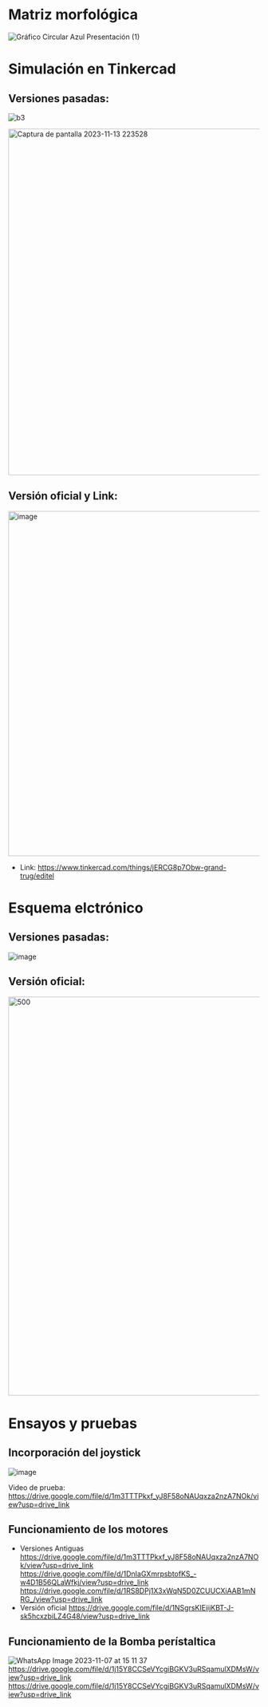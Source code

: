 
# Matriz morfológica
![Gráfico Circular Azul Presentación (1)](https://github.com/JoseLuisNunezRivera/ProyectoFunBio/assets/143373576/78262a2d-d8c8-4c9d-bab3-3427057fd966)

# Simulación en Tinkercad
## Versiones pasadas:
![b3](https://github.com/JoseLuisNunezRivera/ProyectoFunBio/assets/143373576/34c7f2a7-b64c-4644-908f-ad163a967989)

<img width="695" alt="Captura de pantalla 2023-11-13 223528" src="https://github.com/JoseLuisNunezRivera/ProyectoFunBio/assets/143373576/cd15b30d-7622-4fff-890a-fd2d74c12a5e">

## Versión oficial y Link:
<img width="692" alt="image" src="https://github.com/JoseLuisNunezRivera/ProyectoFunBio/assets/143373576/b185716c-0911-4d6c-aee1-63d29a413e55">

- Link: https://www.tinkercad.com/things/jERCG8p7Obw-grand-trug/editel

# Esquema elctrónico
## Versiones pasadas:
![image](https://github.com/JoseLuisNunezRivera/ProyectoFunBio/assets/143373576/dc09ca94-1cfc-4db8-9139-7b42815af6bc)
## Versión oficial:
<img width="800" alt="500" src="https://github.com/JoseLuisNunezRivera/ProyectoFunBio/assets/143373576/2037ba15-033f-4614-885e-8e6b8a52e81e">

# Ensayos y pruebas
## Incorporación del joystick
![image](https://github.com/JoseLuisNunezRivera/ProyectoFunBio/assets/143018798/071029c9-ba2c-4b5c-91d6-a9218971d414)

Video de prueba: https://drive.google.com/file/d/1m3TTTPkxf_yJ8F58oNAUqxza2nzA7NOk/view?usp=drive_link

## Funcionamiento de los motores
- Versiones Antiguas
https://drive.google.com/file/d/1m3TTTPkxf_yJ8F58oNAUqxza2nzA7NOk/view?usp=drive_link
https://drive.google.com/file/d/1DnIaGXmrpsbtofKS_-w4D1B56QLaWfkj/view?usp=drive_link
https://drive.google.com/file/d/1RS8DPj1X3xWqN5D0ZCUUCXiAAB1mNRG_/view?usp=drive_link
- Versión oficial
https://drive.google.com/file/d/1NSgrsKIEiijKBT-J-sk5hcxzbiLZ4G48/view?usp=drive_link

## Funcionamiento de la  Bomba perístaltica
![WhatsApp Image 2023-11-07 at 15 11 37](https://github.com/JoseLuisNunezRivera/ProyectoFunBio/assets/143373576/868cddf5-f5ea-443a-8fd9-e927ae4c1ded)
https://drive.google.com/file/d/1j15Y8CCSeVYcgiBGKV3uRSqamulXDMsW/view?usp=drive_link
https://drive.google.com/file/d/1j15Y8CCSeVYcgiBGKV3uRSqamulXDMsW/view?usp=drive_link





